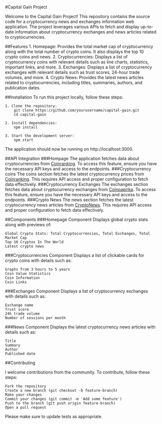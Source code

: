 #Capital Gain Project

Welcome to the Capital Gain Project! This repository contains the source code for a cryptocurrency news and exchanges information web application. The project leverages various APIs to fetch and display up-to-date information about cryptocurrency exchanges and news articles related to cryptocurrencies.

##Features
    1. Homepage: Provides the total market cap of cryptocurrency along with the total number of crypto coins. It also displays the top 10 crypto coins and news.
    2. Cryptocurrencies: Displays a list of cryptocurrency coins with relevant details such as line charts, statistics, important links, and more.
    3. Exchanges: Displays a list of cryptocurrency exchanges with relevant details such as trust scores, 24-hour trade volumes, and more.
    4. Crypto News: Provides the latest news articles related to cryptocurrencies, including titles, summaries, authors, and publication dates.

##Installation
To run this project locally, follow these steps:

    1. Clone the repository:
        git clone https://github.com/yourusername/capital-gain.git
        cd capital-gain

    2. Install dependencies:
        npm install

    3. Start the development server:
        npm start

The application should now be running on http://localhost:3000.

##API Integration
###Hompage
The application fetches data about cryptocurrencies from [Coinranking](https://rapidapi.com/Coinranking/api/coinranking1). To access this feature, ensure you have the necessary API keys and access to the endpoints.
###Cryptocurrency coins
The coins section fetches the latest cryptocurrency prices from [Coinranking](https://rapidapi.com/Coinranking/api/coinranking1). This requires API access and proper configuration to fetch data effectively.
###Cryptocurrency Exchanges
The exchanges section fetches data about cryptocurrency exchanges from [Coinpaprika](https://rapidapi.com/lbraciszewski/api/coinpaprika1). To access this feature, ensure you have the necessary API keys and access to the endpoints.
###Crypto News
The news section fetches the latest cryptocurrency news articles from [CryptoNews](https://rapidapi.com/apiwizard/api/crypto-news51). This requires API access and proper configuration to fetch data effectively.

##Components
###Homepage Component
Displays global crypto stats along with previews of:

    Global Crypto Stats: Total Cryptocurrencies, Total Exchanges, Total Market Cap
    Top 10 Cryptos In The World
    Latest crypto news

###Cryptocurrencies Component
Displays a list of clickable cards for crypto coins with details such as:

    Graphs from 3 hours to 5 years
    Coin Value Statistics
    Coin Information
    Coin Links

###Exchanges Component
Displays a list of cryptocurrency exchanges with details such as:

    Exchange name
    Trust score
    24h trade volume
    Number of sessions per month

###News Component
Displays the latest cryptocurrency news articles with details such as:

    Title
    Summary
    Author
    Published date

##Contributing

I welcome contributions from the community. To contribute, follow these steps:

    Fork the repository
    Create a new branch (git checkout -b feature-branch)
    Make your changes
    Commit your changes (git commit -m 'Add some feature')
    Push to the branch (git push origin feature-branch)
    Open a pull request

Please make sure to update tests as appropriate.
